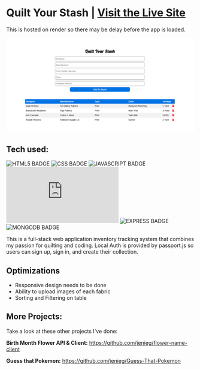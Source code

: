 # Quilt Your Stash | [Visit the Live Site](https://quilt-your-stash.onrender.com/)
This is hosted on render so there may be delay before the app is loaded.

![Jenie | Software Engineer](/public/assets/sew-your-stash.png)

## Tech used: 
![HTML5 BADGE](https://img.shields.io/static/v1?label=|&message=HTML5&color=5a5a5a&style=flat&logo=html5) 
![CSS BADGE](https://img.shields.io/static/v1?label=|&message=CSS3&color=5a5a5a&style=flat&logo=css3) 
![JAVASCRIPT BADGE](https://img.shields.io/static/v1?label=|&message=JAVASCRIPT&color=5a5a5a&style=flat&logo=javascript) 
![NODE BADGE](https://img.shields.io/static/v1?label=|&message=NODE&color=5a5a5a&style=flat&logo=node.js) 
![EXPRESS BADGE](https://img.shields.io/static/v1?label=|&message=EXPRESS&color=5a5a5a&style=flat&logo=express) 
![MONGODB BADGE](https://img.shields.io/static/v1?label=|&message=MONGODB&color=5a5a5a&style=flat&logo=mongodb)

This is a full-stack web application inventory tracking system that combines my passion for quilting and coding. Local Auth is provided by passport.js so users can sign up, sign in, and create their collection.

## Optimizations
- Responsive design needs to be done
- Ability to upload images of each fabric
- Sorting and Filtering on table

## More Projects:

Take a look at these other projects I've done:

**Birth Month Flower API & Client:** https://github.com/jenieg/flower-name-client

**Guess that Pokemon:** https://github.com/jenieg/Guess-That-Pokemon
